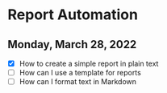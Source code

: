 # Report Automation

## Monday, March 28, 2022
 - [X] How to create a simple report in plain text
 - [ ] How can I use a template for reports
 - [ ] How can I format text in Markdown